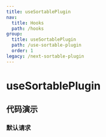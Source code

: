 ```yaml
---
title: useSortablePlugin
nav:
  title: Hooks
  path: /hooks
group:
  title: useSortablePlugin
  path: /use-sortable-plugin
  order: 1
legacy: /next-sortable-plugin
---
```


# useSortablePlugin

## 代码演示

### 默认请求

<code src="./demo/default.tsx" />
